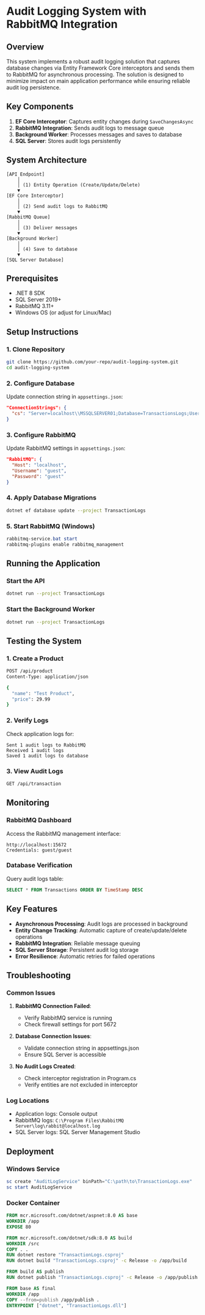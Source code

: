 # Audit Logging System with RabbitMQ Integration

## Overview
This system implements a robust audit logging solution that captures database changes via Entity Framework Core interceptors and sends them to RabbitMQ for asynchronous processing. The solution is designed to minimize impact on main application performance while ensuring reliable audit log persistence.

## Key Components
1. **EF Core Interceptor**: Captures entity changes during `SaveChangesAsync`
2. **RabbitMQ Integration**: Sends audit logs to message queue
3. **Background Worker**: Processes messages and saves to database
4. **SQL Server**: Stores audit logs persistently

## System Architecture
```
[API Endpoint]
    │
    │ (1) Entity Operation (Create/Update/Delete)
    ▼
[EF Core Interceptor]
    │
    │ (2) Send audit logs to RabbitMQ
    ▼
[RabbitMQ Queue]
    │
    │ (3) Deliver messages
    ▼
[Background Worker]
    │
    │ (4) Save to database
    ▼
[SQL Server Database]
```

## Prerequisites
- .NET 8 SDK
- SQL Server 2019+
- RabbitMQ 3.11+
- Windows OS (or adjust for Linux/Mac)

## Setup Instructions

### 1. Clone Repository
```bash
git clone https://github.com/your-repo/audit-logging-system.git
cd audit-logging-system
```

### 2. Configure Database
Update connection string in `appsettings.json`:
```json
"ConnectionStrings": {
  "cs": "Server=localhost\\MSSQLSERVER01;Database=TransactionsLogs;User Id=your-user;Password=your-password;TrustServerCertificate=True;"
}
```

### 3. Configure RabbitMQ
Update RabbitMQ settings in `appsettings.json`:
```json
"RabbitMQ": {
  "Host": "localhost",
  "Username": "guest",
  "Password": "guest"
}
```

### 4. Apply Database Migrations
```bash
dotnet ef database update --project TransactionLogs
```

### 5. Start RabbitMQ (Windows)
```powershell
rabbitmq-service.bat start
rabbitmq-plugins enable rabbitmq_management
```

## Running the Application

### Start the API
```bash
dotnet run --project TransactionLogs
```

### Start the Background Worker
```bash
dotnet run --project TransactionLogs
```

## Testing the System

### 1. Create a Product
```bash
POST /api/product
Content-Type: application/json

{
  "name": "Test Product",
  "price": 29.99
}
```

### 2. Verify Logs
Check application logs for:
```
Sent 1 audit logs to RabbitMQ
Received 1 audit logs
Saved 1 audit logs to database
```

### 3. View Audit Logs
```bash
GET /api/transaction
```

## Monitoring

### RabbitMQ Dashboard
Access the RabbitMQ management interface:
```
http://localhost:15672
Credentials: guest/guest
```

### Database Verification
Query audit logs table:
```sql
SELECT * FROM Transactions ORDER BY TimeStamp DESC
```

## Key Features

- **Asynchronous Processing**: Audit logs are processed in background
- **Entity Change Tracking**: Automatic capture of create/update/delete operations
- **RabbitMQ Integration**: Reliable message queuing
- **SQL Server Storage**: Persistent audit log storage
- **Error Resilience**: Automatic retries for failed operations

## Troubleshooting

### Common Issues
1. **RabbitMQ Connection Failed**:
   - Verify RabbitMQ service is running
   - Check firewall settings for port 5672

2. **Database Connection Issues**:
   - Validate connection string in appsettings.json
   - Ensure SQL Server is accessible

3. **No Audit Logs Created**:
   - Check interceptor registration in Program.cs
   - Verify entities are not excluded in interceptor

### Log Locations
- Application logs: Console output
- RabbitMQ logs: `C:\Program Files\RabbitMQ Server\log\rabbit@localhost.log`
- SQL Server logs: SQL Server Management Studio

## Deployment

### Windows Service
```powershell
sc create "AuditLogService" binPath="C:\path\to\TransactionLogs.exe"
sc start AuditLogService
```

### Docker Container
```Dockerfile
FROM mcr.microsoft.com/dotnet/aspnet:8.0 AS base
WORKDIR /app
EXPOSE 80

FROM mcr.microsoft.com/dotnet/sdk:8.0 AS build
WORKDIR /src
COPY . .
RUN dotnet restore "TransactionLogs.csproj"
RUN dotnet build "TransactionLogs.csproj" -c Release -o /app/build

FROM build AS publish
RUN dotnet publish "TransactionLogs.csproj" -c Release -o /app/publish

FROM base AS final
WORKDIR /app
COPY --from=publish /app/publish .
ENTRYPOINT ["dotnet", "TransactionLogs.dll"]
```